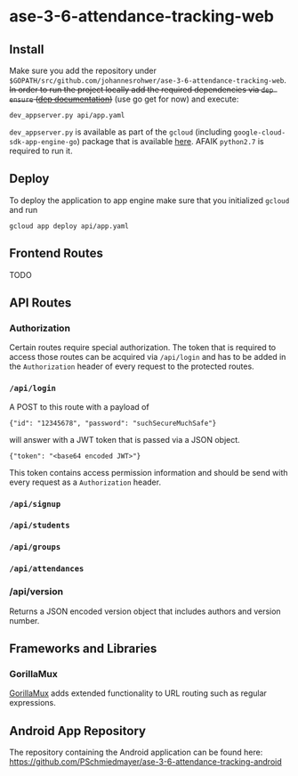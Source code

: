 # ase-3-6-attendance-tracking-web
## Install
Make sure you add the repository under
`$GOPATH/src/github.com/johannesrohwer/ase-3-6-attendance-tracking-web`.
~~In order to run the project locally add the required dependencies via `dep ensure`
([dep documentation](http://dep.com))~~ (use go get for now) and execute:

`dev_appserver.py api/app.yaml`

`dev_appserver.py` is available as part of the `gcloud` (including `google-cloud-sdk-app-engine-go`)
package that is available [here](https://cloud.google.com/sdk/docs/). AFAIK `python2.7` is required to run it.

## Deploy
To deploy the application to app engine make sure that you initialized `gcloud` and run

`gcloud app deploy api/app.yaml`

## Frontend Routes
TODO

## API Routes
### Authorization
Certain routes require special authorization. The token that is required to access those routes can be acquired via
`/api/login` and has to be added in the `Authorization` header of every request to the protected routes.

### `/api/login`
A POST to this route with a payload of

`{"id": "12345678", "password": "suchSecureMuchSafe"}`


will answer with a JWT token that is passed via a JSON object.

`{"token": "<base64 encoded JWT>"}`

This token contains access permission information and should
be send with every request as a `Authorization` header.

### `/api/signup`
### `/api/students`
### `/api/groups`
### `/api/attendances`


### /api/version
Returns a JSON encoded version object that includes authors and version number.

## Frameworks and Libraries
### GorillaMux
[GorillaMux](http://www.gorillatoolkit.org/pkg/mux) adds extended functionality to URL routing
such as regular expressions.

## Android App Repository

The repository containing the Android application can be found here:
https://github.com/PSchmiedmayer/ase-3-6-attendance-tracking-android
